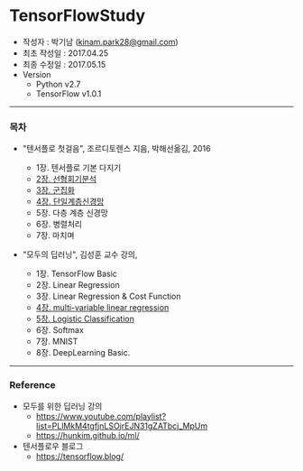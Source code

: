 # TensorFlowStudy

- 작성자 : 박기남 (<kinam.park28@gmail.com>)
- 최초 작성일 : 2017.04.25
- 최종 수정일 : 2017.05.15
- Version
    - Python v2.7
    - TensorFlow v1.0.1
---
### 목차

* "텐서플로 첫걸음", 조르디토렌스 지음, 박해선옮김, 2016
    - 1장. 텐서플로 기본 다지기
    - [2장. 선형회기분석](https://github.com/bleach87/TensorFlowStudy/tree/master/ch.2)
    - [3장. 군집화](https://github.com/bleach87/TensorFlowStudy/tree/master/ch.3)
    - [4장. 단일계층신경망](https://github.com/bleach87/TensorFlowStudy/tree/master/ch.4)
    - 5장. 다층 계층 신경망
    - 6장. 병렬처리
    - 7장. 마치며

* "모두의 딥러닝", 김성훈 교수 강의,
    - 1장. TensorFlow Basic
    - 2장. Linear Regression
    - 3장. Linear Regression & Cost Function
    - [4장. multi-variable linear regression](https://github.com/bleach87/TensorFlowStudy/blob/master/doc/multi_variable_linear_regression.mdown)
    - [5장. Logistic Classification](https://github.com/bleach87/TensorFlowStudy/blob/master/doc/logistic_classification.mdown)
    - 6장. Softmax
    - 7장. MNIST
    - 8장. DeepLearning Basic.


---
### Reference

* 모두를 위한 딥러닝 강의
    - <https://www.youtube.com/playlist?list=PLlMkM4tgfjnLSOjrEJN31gZATbcj_MpUm>
    - <https://hunkim.github.io/ml/>
* 텐서플로우 블로그
    - <https://tensorflow.blog/>
